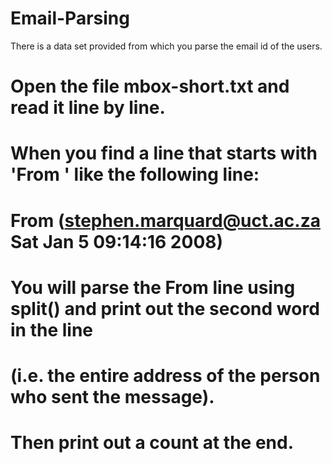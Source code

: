 # Email-Parsing
There is a data set provided from which you parse the email id of the users.
# Open the file mbox-short.txt and read it line by line.
# When you find a line that starts with 'From ' like the following line:
# From (stephen.marquard@uct.ac.za Sat Jan  5 09:14:16 2008)
# You will parse the From line using split() and print out the second word in the line
# (i.e. the entire address of the person who sent the message).
# Then print out a count at the end.
